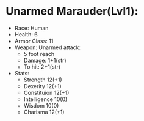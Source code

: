 # Unarmed Marauder(Lvl1):

 * Race: Human
 * Health: 6
 * Armor Class: 11
 * Weapon: Unarmed attack:
    - 5 foot reach
    - Damage: 1+1(str)
    - To hit: 2+1(str)
 * Stats:
    - Strength 12(+1)
    - Dexerity 12(+1)
    - Constituion 12(+1)
    - Intelligence 10(0)
    - Wisdom 10(0)
    - Charisma 12(+1)
